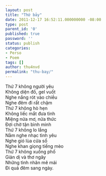 ```yaml
---
layout: post
title: "Thứ bảy"
date: 2011-12-17 16:52:11.000000000 -08:00
type: post
parent_id: '0'
published: true
password: ''
status: publish
categories:
- Perso
- Poem
tags: []
author: thu4nvd
permalink: "thu-bay/"
---
```


Thứ 7 không người yêu\
Không diện đồ, gel vuốt\
Nghe nắng rót vào chiều\
Nghe đêm đi rất chậm\
Thứ 7 không hò hẹn\
Không liếc mắt đưa tình\
Miệng nửa mơ, nửa thức\
Đợi chờ tận bình minh\
Thứ 7 không lo lắng\
Nằm nghe nhạc tình yêu\
Nghe gió lùa cửa sổ\
Nghe khan giọng tiếng mèo\
Thứ 7 không xuống phố\
Giản dị và thơ ngây\
Những tình nhân mê mải\
Đi quá đêm sang ngày.

